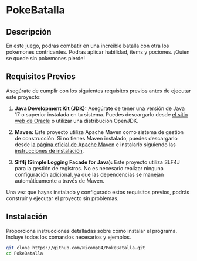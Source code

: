 # PokeBatalla

## Descripción
En este juego, podras combatir en una increible batalla con otra los pokemones contricantes. Podras aplicar habilidad, items y pociones. ¡Quien se quede sin pokemones pierde!

## Requisitos Previos

Asegúrate de cumplir con los siguientes requisitos previos antes de ejecutar este proyecto:

1. **Java Development Kit (JDK):** Asegúrate de tener una versión de Java 17 o superior instalada en tu sistema. Puedes descargarlo desde [el sitio web de Oracle](https://www.oracle.com/java/technologies/javase-downloads.html) o utilizar una distribución OpenJDK.

2. **Maven:** Este proyecto utiliza Apache Maven como sistema de gestión de construcción. Si no tienes Maven instalado, puedes descargarlo desde [la página oficial de Apache Maven](https://maven.apache.org/download.cgi) e instalarlo siguiendo las [instrucciones de instalación](https://maven.apache.org/install.html).

3. **Slf4j (Simple Logging Facade for Java):** Este proyecto utiliza SLF4J para la gestión de registros. No es necesario realizar ninguna configuración adicional, ya que las dependencias se manejan automáticamente a través de Maven.

Una vez que hayas instalado y configurado estos requisitos previos, podrás construir y ejecutar el proyecto sin problemas.

## Instalación

Proporciona instrucciones detalladas sobre cómo instalar el programa. Incluye todos los comandos necesarios y ejemplos.

```bash
git clone https://github.com/Nicomp04/PokeBatalla.git
cd PokeBatalla
